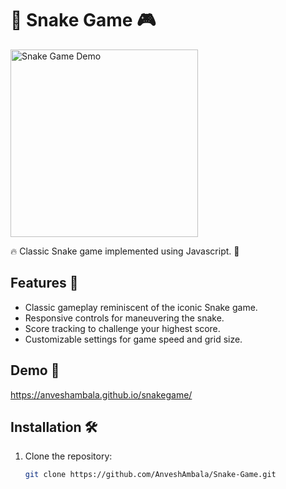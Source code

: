 # 🐍 Snake Game 🎮

<img src="https://gifdb.com/images/high/animated-snake-it-make-it-3a3pd0wfrnb3mtu0.gif" alt="Snake Game Demo" width="300"/>

🔥 Classic Snake game implemented using Javascript. 🎉

## Features 🚀

- Classic gameplay reminiscent of the iconic Snake game.
- Responsive controls for maneuvering the snake.
- Score tracking to challenge your highest score.
- Customizable settings for game speed and grid size.

## Demo 🎥

https://anveshambala.github.io/snakegame/


## Installation 🛠️

1. Clone the repository:

   ```bash
   git clone https://github.com/AnveshAmbala/Snake-Game.git
